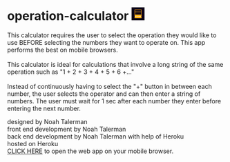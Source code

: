 # operation-calculator ![Image of ez-calc favicon](/public/images/fav-6.png)
This calculator requires the user to select the operation they would like to use BEFORE selecting the numbers they want to operate on. This app performs the best on mobile browsers.
 <br>
 <br>
This calculator is ideal for calculations that involve a long string of the same operation such as "1 + 2 + 3 + 4 + 5 + 6 +..."
<br>
<br>
Instead of continuously having to select the "+" button in between each number, the user selects the operator and can then enter a string of numbers. The user must wait for 1 sec after each number they enter before entering the next number.

designed by Noah Talerman <br>
front end development by Noah Talerman <br>
back end development by Noah Talerman with help of Heroku <br>
hosted on Heroku <br>
[CLICK HERE](https://ez-calc.herokuapp.com/) to open the web app on your mobile browser.
